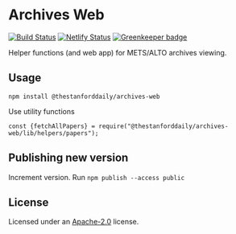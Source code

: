 # Archives Web

[![Build Status](https://travis-ci.com/TheStanfordDaily/archives-web.svg?branch=master)](https://travis-ci.com/TheStanfordDaily/archives-web)
[![Netlify Status](https://api.netlify.com/api/v1/badges/18b5bb7c-4136-4b00-a7c8-09b80998ba92/deploy-status)](https://app.netlify.com/sites/stanforddaily-archives/deploys)
[![Greenkeeper badge](https://badges.greenkeeper.io/TheStanfordDaily/archives-web.svg)](https://greenkeeper.io/)

Helper functions (and web app) for METS/ALTO archives viewing.

## Usage
```
npm install @thestanforddaily/archives-web
```

Use utility functions

```
const {fetchAllPapers} = require("@thestanforddaily/archives-web/lib/helpers/papers");
```

## Publishing new version
Increment version.
Run `npm publish --access public`

## License
Licensed under an [Apache-2.0](https://github.com/TheStanfordDaily/archives-web/blob/master/LICENSE) license.
